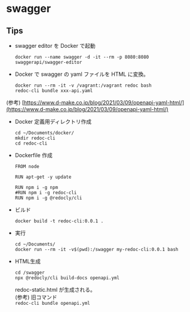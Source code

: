 # swagger


## Tips

* swagger editor を Docker で起動  
  ```
  docker run --name swagger -d -it --rm -p 8080:8080 swaggerapi/swagger-editor
  ```
* Docker で swagger の yaml ファイルを HTML に変換。  
  ```
  docker run --rm -it -v /vagrant:/vagrant redoc bash
  redoc-cli bundle xxx-api.yaml
  ```

(参考) [https://www.d-make.co.jp/blog/2021/03/09/openapi-yaml-html/](https://www.d-make.co.jp/blog/2021/03/09/openapi-yaml-html/)

* Docker 定義用ディレクトリ作成  
  ```
  cd ~/Documents/docker/
  mkdir redoc-cli
  cd redoc-cli
  ```
* Dockerfile 作成  
  ```
  FROM node

  RUN apt-get -y update

  RUN npm i -g npm
  #RUN npm i -g redoc-cli
  RUN npm i -g @redocly/cli
  ```
* ビルド  
  ```
  docker build -t redoc-cli:0.0.1 .
  ```
* 実行  
  ```
  cd ~/Documents/
  docker run --rm -it -v$(pwd):/swagger my-redoc-cli:0.0.1 bash
  ```
* HTML生成  
  ```
  cd /swagger
  npx @redocly/cli build-docs openapi.yml 
  ```  
  redoc-static.html が生成される。  
  (参考) 旧コマンド  
  `redoc-cli bundle openapi.yml`
